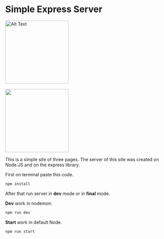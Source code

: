 # Simple Express Server
<a href="https://nodejs.org/en/" target="_blank">
  <img width="200" float="right" src="https://upload.wikimedia.org/wikipedia/commons/thumb/d/d9/Node.js_logo.svg/1280px-Node.js_logo.svg.png" alt="Alt Text" title="Node Logo">
  
  <br>
  <br>
  
  <img width="200" src="https://www.scgpacewisdom.com/img/services/express/logo_Express.png">
</a>

<br>

This is a simple site of three pages. The server of this site was created on Node.JS and on the express library.

First on terminal paste this code.

```javascript
npm install
```

After that run server in **dev** mode or in **final** mode.


**Dev** work in nodemon.
```javascript
npm run dev
```


**Start** work in default Node.
```javascript
npm run start
```
